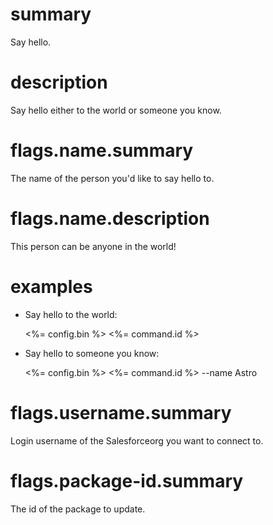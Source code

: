 # summary

Say hello.

# description

Say hello either to the world or someone you know.

# flags.name.summary

The name of the person you'd like to say hello to.

# flags.name.description

This person can be anyone in the world!

# examples

- Say hello to the world:

  <%= config.bin %> <%= command.id %>

- Say hello to someone you know:

  <%= config.bin %> <%= command.id %> --name Astro

# flags.username.summary

Login username of the Salesforceorg you want to connect to.

# flags.package-id.summary

The id of the package to update.
